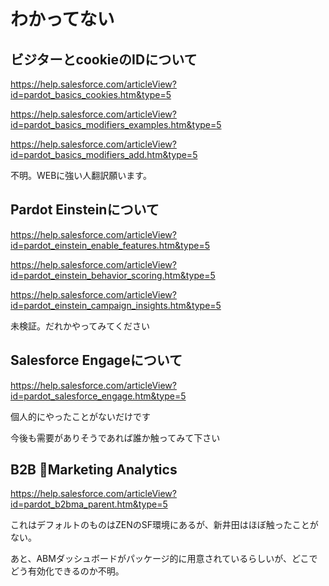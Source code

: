 # わかってない

## ビジターとcookieのIDについて
https://help.salesforce.com/articleView?id=pardot_basics_cookies.htm&type=5  

https://help.salesforce.com/articleView?id=pardot_basics_modifiers_examples.htm&type=5  

https://help.salesforce.com/articleView?id=pardot_basics_modifiers_add.htm&type=5

不明。WEBに強い人翻訳願います。


## Pardot Einsteinについて
https://help.salesforce.com/articleView?id=pardot_einstein_enable_features.htm&type=5

https://help.salesforce.com/articleView?id=pardot_einstein_behavior_scoring.htm&type=5

https://help.salesforce.com/articleView?id=pardot_einstein_campaign_insights.htm&type=5

未検証。だれかやってみてください


## Salesforce Engageについて

https://help.salesforce.com/articleView?id=pardot_salesforce_engage.htm&type=5

個人的にやったことがないだけです

今後も需要がありそうであれば誰か触ってみて下さい


## B2B Marketing Analytics
https://help.salesforce.com/articleView?id=pardot_b2bma_parent.htm&type=5

これはデフォルトのものはZENのSF環境にあるが、新井田はほぼ触ったことがない。

あと、ABMダッシュボードがパッケージ的に用意されているらしいが、どこでどう有効化できるのか不明。
